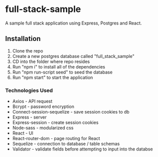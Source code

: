 # full-stack-sample
A sample full stack application using Express, Postgres and React.

## Installation
1) Clone the repo
2) Create a new postgres database called "full_stack_sample"
3) CD into the folder where repo resides
4) Run "npm i" to install all of the dependencies
5) Run "npm run-script seed" to seed the database
6) Run "npm start" to start the application

### Technologies Used
* Axios - API request
* Bcrypt - password encryption
* Connect-session-sequelize - save session cookies to db
* Express - server
* Express-session - create session cookies
* Node-sass - modularized css
* React - UI
* React-router-dom - page routing for React
* Sequelize - connection to database / table schemas
* Validator - validate fields before attempting to input into the databse